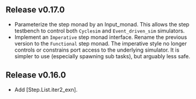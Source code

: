 ## Release v0.17.0

* Parameterize the step monad by an Input_monad. This allows the step testbench
  to control both `Cyclesim` and `Event_driven_sim` simulators.
* Implement an `Imperative` step monad interface. Rename the previous version to the
  `Functional` step monad. The imperative style no longer controls or constrains port
  access to the underlying simulator. It is simpler to use (especially spawning sub
  tasks), but arguably less safe.

## Release v0.16.0

* Add [Step.List.iter2_exn].

